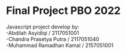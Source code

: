 # Final Project PBO 2022

Javascript project develop by:
<br>-Abdilah Asyidiqi / 2117051001
<br>-Chandra Prasetya Putra / 2117051040
<br>-Muhammad Ramadhan Kamal / 2157051001
